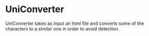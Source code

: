 UniConverter
=============
UniConverter takes as input an html file and converts some of the characters to a similar one in order to avoid detection.

